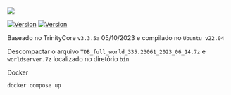 <image src="https://img.shields.io/badge/Docker-2496ED?style=for-the-badge&logo=docker&logoColor=white"/>

[![Version](https://img.shields.io/badge/Version-v1.0-success)]()
[![Version](https://img.shields.io/badge/Ubuntu-v22.04-blue)]()

Baseado no TrinityCore `v3.3.5a` 05/10/2023 e compilado no `Ubuntu v22.04`

Descompactar o arquivo `TDB_full_world_335.23061_2023_06_14.7z` e `worldserver.7z` localizado no diretório `bin`

Docker

```
docker compose up
```
